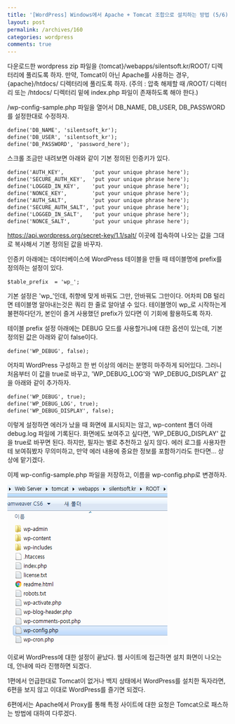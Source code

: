 ```yaml
---
title: '[WordPress] Windows에서 Apache + Tomcat 조합으로 설치하는 방법 (5/6)'
layout: post
permalink: /archives/160
categories: wordpress
comments: true
---
```

다운로드한 wordpress zip 파일을 {tomcat}/webapps/silentsoft.kr/ROOT/ 디렉터리에 풀리도록 하자. 만약, Tomcat이 아닌 Apache를 사용하는 경우, {apache}/htdocs/ 디렉터리에 풀리도록 하자. (주의 : 압축 해제할 때 /ROOT/ 디렉터리 또는 /htdocs/ 디렉터리 밑에 index.php 파일이 존재하도록 해야 한다.)

/wp-config-sample.php 파일을 열어서 DB\_NAME, DB\_USER, DB_PASSWORD를 설정한대로 수정하자.

```
define('DB_NAME', 'silentsoft_kr');
define('DB_USER', 'silentsoft_kr');
define('DB_PASSWORD', 'password_here');
```

스크롤 조금만 내려보면 아래와 같이 기본 정의된 인증키가 있다.

```
define('AUTH_KEY',         'put your unique phrase here');
define('SECURE_AUTH_KEY',  'put your unique phrase here');
define('LOGGED_IN_KEY',    'put your unique phrase here');
define('NONCE_KEY',        'put your unique phrase here');
define('AUTH_SALT',        'put your unique phrase here');
define('SECURE_AUTH_SALT', 'put your unique phrase here');
define('LOGGED_IN_SALT',   'put your unique phrase here');
define('NONCE_SALT',       'put your unique phrase here');
```

https://api.wordpress.org/secret-key/1.1/salt/ 이곳에 접속하여 나오는 값을 그대로 복사해서 기본 정의된 값을 바꾸자.

인증키 아래에는 데이터베이스에 WordPress 테이블을 만들 때 테이블명에 prefix를 정의하는 설정이 있다.

```
$table_prefix  = 'wp_';
```

기본 설정은 'wp_'인데, 취향에 맞게 바꿔도 그만, 안바꿔도 그만이다. 어차피 DB 털리면 테이블명 알아내는것은 쿼리 한 줄로 알아낼 수 있다. 테이블명이 wp_로 시작하는게 불편하다던가, 본인이 즐겨 사용했던 prefix가 있다면 이 기회에 활용하도록 하자.

테이블 prefix 설정 아래에는 DEBUG 모드를 사용할거냐에 대한 옵션이 있는데, 기본 정의된 값은 아래와 같이 false이다.

```
define('WP_DEBUG', false);
```

어차피 WordPress 구성하고 한 번 이상의 에러는 분명히 마주하게 되어있다. 그러니 처음부터 이 값을 true로 바꾸고, 'WP_DEBUG_LOG'와 'WP_DEBUG_DISPLAY' 값을 아래와 같이 추가하자.

```
define('WP_DEBUG', true);
define('WP_DEBUG_LOG', true);
define('WP_DEBUG_DISPLAY', false);
```

이렇게 설정하면 에러가 났을 때 화면에 표시되지는 않고, wp-content 폴더 아래 debug.log 파일에 기록된다. 화면에도 보여주고 싶다면, 'WP_DEBUG_DISPLAY' 값을 true로 바꾸면 된다. 하지만, 필자는 별로 추천하고 싶지 않다. 에러 로그를 사용자한테 보여줘봤자 무의미하고, 만약 에러 내용에 중요한 정보를 포함하기라도 한다면... 상상에 맡기겠다.

이제 wp-config-sample.php 파일을 저장하고, 이름을 wp-config.php로 변경하자.

![](../assets/archives/160/wp-root.png)

이로써 WordPress에 대한 설정이 끝났다. 웹 사이트에 접근하면 설치 화면이 나오는데, 안내에 따라 진행하면 되겠다.

1편에서 언급한대로 Tomcat이 없거나 백지 상태에서 WordPress를 설치한 독자라면, 6편을 보지 않고 이대로 WordPress를 즐기면 되겠다.

6편에서는 Apache에서 Proxy를 통해 특정 사이트에 대한 요청은 Tomcat으로 패스하는 방법에 대하여 다루겠다.
